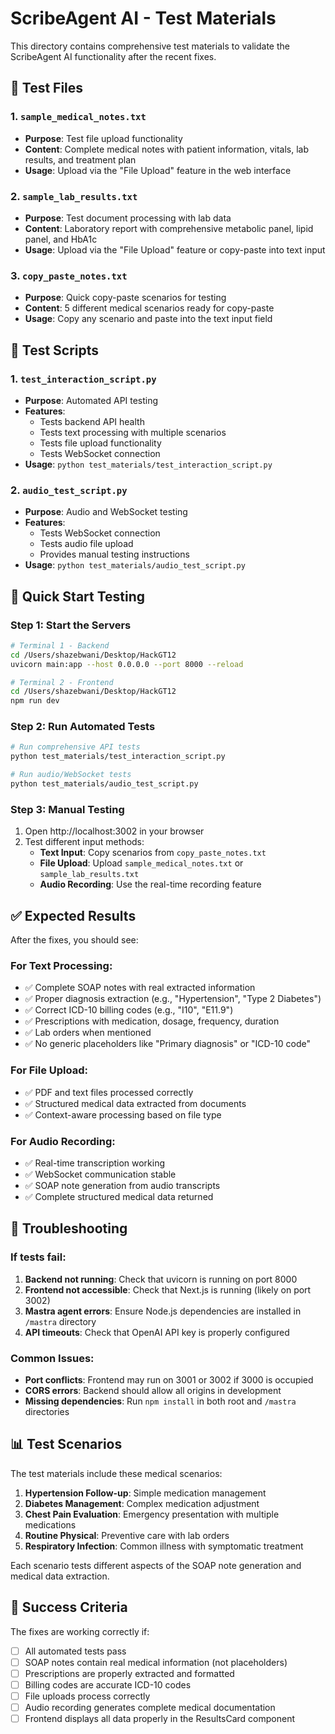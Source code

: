 # ScribeAgent AI - Test Materials

This directory contains comprehensive test materials to validate the ScribeAgent AI functionality after the recent fixes.

## 📁 Test Files

### 1. `sample_medical_notes.txt`
- **Purpose**: Test file upload functionality
- **Content**: Complete medical notes with patient information, vitals, lab results, and treatment plan
- **Usage**: Upload via the "File Upload" feature in the web interface

### 2. `sample_lab_results.txt`
- **Purpose**: Test document processing with lab data
- **Content**: Laboratory report with comprehensive metabolic panel, lipid panel, and HbA1c
- **Usage**: Upload via the "File Upload" feature or copy-paste into text input

### 3. `copy_paste_notes.txt`
- **Purpose**: Quick copy-paste scenarios for testing
- **Content**: 5 different medical scenarios ready for copy-paste
- **Usage**: Copy any scenario and paste into the text input field

## 🧪 Test Scripts

### 1. `test_interaction_script.py`
- **Purpose**: Automated API testing
- **Features**:
  - Tests backend API health
  - Tests text processing with multiple scenarios
  - Tests file upload functionality
  - Tests WebSocket connection
- **Usage**: `python test_materials/test_interaction_script.py`

### 2. `audio_test_script.py`
- **Purpose**: Audio and WebSocket testing
- **Features**:
  - Tests WebSocket connection
  - Tests audio file upload
  - Provides manual testing instructions
- **Usage**: `python test_materials/audio_test_script.py`

## 🚀 Quick Start Testing

### Step 1: Start the Servers
```bash
# Terminal 1 - Backend
cd /Users/shazebwani/Desktop/HackGT12
uvicorn main:app --host 0.0.0.0 --port 8000 --reload

# Terminal 2 - Frontend
cd /Users/shazebwani/Desktop/HackGT12
npm run dev
```

### Step 2: Run Automated Tests
```bash
# Run comprehensive API tests
python test_materials/test_interaction_script.py

# Run audio/WebSocket tests
python test_materials/audio_test_script.py
```

### Step 3: Manual Testing
1. Open http://localhost:3002 in your browser
2. Test different input methods:
   - **Text Input**: Copy scenarios from `copy_paste_notes.txt`
   - **File Upload**: Upload `sample_medical_notes.txt` or `sample_lab_results.txt`
   - **Audio Recording**: Use the real-time recording feature

## ✅ Expected Results

After the fixes, you should see:

### For Text Processing:
- ✅ Complete SOAP notes with real extracted information
- ✅ Proper diagnosis extraction (e.g., "Hypertension", "Type 2 Diabetes")
- ✅ Correct ICD-10 billing codes (e.g., "I10", "E11.9")
- ✅ Prescriptions with medication, dosage, frequency, duration
- ✅ Lab orders when mentioned
- ✅ No generic placeholders like "Primary diagnosis" or "ICD-10 code"

### For File Upload:
- ✅ PDF and text files processed correctly
- ✅ Structured medical data extracted from documents
- ✅ Context-aware processing based on file type

### For Audio Recording:
- ✅ Real-time transcription working
- ✅ WebSocket communication stable
- ✅ SOAP note generation from audio transcripts
- ✅ Complete structured medical data returned

## 🔧 Troubleshooting

### If tests fail:
1. **Backend not running**: Check that uvicorn is running on port 8000
2. **Frontend not accessible**: Check that Next.js is running (likely on port 3002)
3. **Mastra agent errors**: Ensure Node.js dependencies are installed in `/mastra` directory
4. **API timeouts**: Check that OpenAI API key is properly configured

### Common Issues:
- **Port conflicts**: Frontend may run on 3001 or 3002 if 3000 is occupied
- **CORS errors**: Backend should allow all origins in development
- **Missing dependencies**: Run `npm install` in both root and `/mastra` directories

## 📊 Test Scenarios

The test materials include these medical scenarios:

1. **Hypertension Follow-up**: Simple medication management
2. **Diabetes Management**: Complex medication adjustment
3. **Chest Pain Evaluation**: Emergency presentation with multiple medications
4. **Routine Physical**: Preventive care with lab orders
5. **Respiratory Infection**: Common illness with symptomatic treatment

Each scenario tests different aspects of the SOAP note generation and medical data extraction.

## 🎯 Success Criteria

The fixes are working correctly if:
- [ ] All automated tests pass
- [ ] SOAP notes contain real medical information (not placeholders)
- [ ] Prescriptions are properly extracted and formatted
- [ ] Billing codes are accurate ICD-10 codes
- [ ] File uploads process correctly
- [ ] Audio recording generates complete medical documentation
- [ ] Frontend displays all data properly in the ResultsCard component
